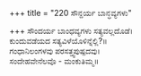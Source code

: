 +++
title = "220 ಸೌನ್ದರ್ಯ ಬಾನ್ಧವ್ಯಗಳು"

+++
ಸೌಂದರ್ಯ ಬಾಂಧವ್ಯಗಳು ಸತ್ಯವಲ್ಲದೊಡೆ।  
ಕುಂದುವಡೆಯದ ಸತ್ಯವಿಳೆಯೊಳಿನ್ನೆಲ್ಲಿ?॥  
ಗಂಧಾನಿಲಂಗಳವು ಪರಸತ್ತ್ವಪುಷ್ಪದವು।  
ಸಂದೇಹವೇನೆಲವೊ - ಮಂಕುತಿಮ್ಮ॥  
